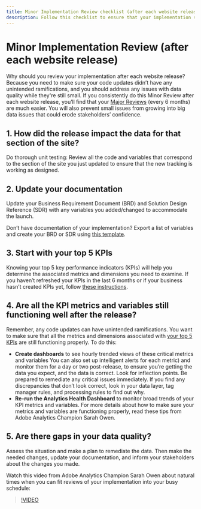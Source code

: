 ```yaml
---
title: Minor Implementation Review checklist (after each website release)
description: Follow this checklist to ensure that your implementation stays error free and in line with your KPIs.
---
```


# Minor Implementation Review (after each website release)

Why should you review your implementation after each website release? Because you need to make sure your code updates didn’t have any unintended ramifications, and you should address any issues with data quality while they're still small. If you consistently do this Minor Review after each website release, you’ll find that your [Major Reviews](/help/implement/review/major-review.md) (every 6 months) are much easier. You will also prevent small issues from growing into big data issues that could erode stakeholders’ confidence. 

## 1. How did the release impact the data for that section of the site?

Do thorough unit testing: Review all the code and variables that correspond to the section of the site you just updated to ensure that the new tracking is working as designed.

## 2. Update your documentation

Update your Business Requirement Document (BRD) and Solution Design Reference (SDR) with any variables you added/changed to accommodate the launch. 

Don’t have documentation of your implementation? Export a list of variables and create your BRD or SDR using [this template](https://experienceleague.adobe.com/docs/analytics-learn/tutorials/implementation/implementation-basics/creating-a-business-requirements-document.html?lang=en#implementation).

## 3. Start with your top 5 KPIs

Knowing your top 5 key performance indicators (KPIs) will help you determine the associated metrics and dimensions you need to examine. If you haven’t refreshed your KPIs in the last 6 months or if your business hasn’t created KPIs yet, follow [these instructions](/help/implement/review/define-kpis.md). 

## 4. Are all the KPI metrics and variables still functioning well after the release?

Remember, any code updates can have unintended ramifications. You want to make sure that all the metrics and dimensions associated with [your top 5 KPIs](/help/implement/review/define-kpis.md) are still functioning properly. To do this:

* **Create dashboards** to see hourly trended views of these critical metrics and variables 
You can also set up intelligent alerts for each metric) and monitor them for a day or two post-release, to ensure you’re getting the data you expect, and the data is correct. Look for inflection points. Be prepared to remediate any critical issues immediately. If you find any discrepancies that don’t look correct, look in your data layer, tag manager rules, and processing rules to find out why.
* **Re-run the Analytics Health Dashboard** to monitor broad trends of your KPI metrics and variables.
For more details about how to make sure your metrics and variables are functioning properly, read these tips from Adobe Analytics Champion Sarah Owen.

## 5. Are there gaps in your data quality?

Assess the situation and make a plan to remediate the data. Then make the needed changes, update your documentation, and inform your stakeholders about the changes you made.

Watch this video from Adobe Analytics Champion Sarah Owen about natural times when you can fit reviews of your implementation into your busy schedule:

>[!VIDEO](https://video.tv.adobe.com/v/328340/?quality=12&learn=on)
